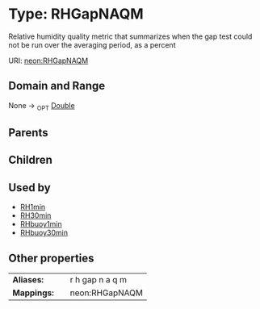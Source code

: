 
# Type: RHGapNAQM


Relative humidity quality metric that summarizes when the gap test could not be run over the averaging period, as a percent

URI: [neon:RHGapNAQM](https://data.neonscience.org/RHGapNAQM)


## Domain and Range

None ->  <sub>OPT</sub> [Double](types/Double.md)

## Parents


## Children


## Used by

 * [RH1min](RH1min.md)
 * [RH30min](RH30min.md)
 * [RHbuoy1min](RHbuoy1min.md)
 * [RHbuoy30min](RHbuoy30min.md)

## Other properties

|  |  |  |
| --- | --- | --- |
| **Aliases:** | | r h gap n a q m |
| **Mappings:** | | neon:RHGapNAQM |


